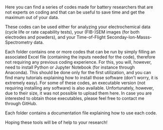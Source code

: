 Here you can find a series of codes made for battery researchers that are not experts on coding and that can be useful to save time and get the maximum out of your data.

These codes can be used either for analyzing your electrochemical data (cycle life or rate capability tests), your (FIB-)SEM images (for both electrodes and powders), and your Time-of-Flight Seconday-Ion-Masss-Spectrometry data.

Each folder contains one or more codes that can be run by simply filling an associated Excel file (containing the inputs needed for the code), therefore not requiring any previous coding experience. 
For this, you will, however, need to install Python or Jupyter Notebook (for instance through Anaconda). This should be done only for the first utilization, and you can find many tutorials explaining how to install those software (don't worry, it is extremely easy).
For some of these codes, an executable version (not requiring installing any software) is also available. Unfortunately, however, due to their size, it was not possible to upload them here. In case you are interested to obtain those executables, please feel free to contact me through GitHub.

Each folder contains a documentation file explaining how to use each code.

Hoping these tools will be of help to your research!
